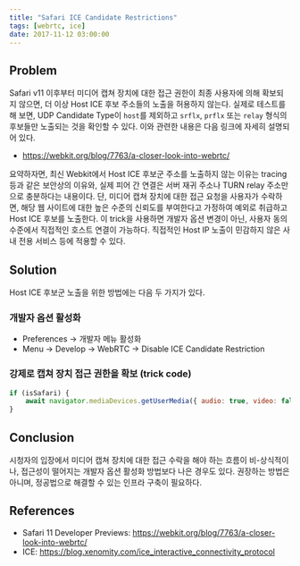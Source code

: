```yaml
---
title: "Safari ICE Candidate Restrictions"
tags: [webrtc, ice]
date: 2017-11-12 03:00:00
---
```


## Problem
Safari v11 이후부터 미디어 캡쳐 장치에 대한 접근 권한이 최종 사용자에 의해 확보되지 않으면, 더 이상 Host ICE 후보 주소들의 노출을 허용하지 않는다. 실제로 테스트를 해 보면, UDP Candidate Type이 `host`를 제외하고 `srflx`, `prflx` 또는 `relay` 형식의 후보들만 노출되는 것을 확인할 수 있다. 이와 관련한 내용은 다음 링크에 자세히 설명되어 있다.
- https://webkit.org/blog/7763/a-closer-look-into-webrtc/

요약하자면, 최신 Webkit에서 Host ICE 후보군 주소를 노출하지 않는 이유는 tracing 등과 같은 보안상의 이유와, 실제 피어 간 연결은 서버 재귀 주소나 TURN relay 주소만으로 충분하다는 내용이다. 단, 미디어 캡쳐 장치에 대한 접근 요청을 사용자가 수락하면, 해당 웹 사이트에 대한 높은 수준의 신뢰도를 부여한다고 가정하여 예외로 취급하고 Host ICE 후보를 노출한다. 이 trick을 사용하면 개발자 옵션 변경이 아닌, 사용자 동의 수준에서 직접적인 호스트 연결이 가능하다. 직접적인 Host IP 노출이 민감하지 않은 사내 전용 서비스 등에 적용할 수 있다.


## Solution
Host ICE 후보군 노출을 위한 방법에는 다음 두 가지가 있다.

### 개발자 옵션 활성화
- Preferences -> 개발자 메뉴 활성화
- Menu -> Develop -> WebRTC -> Disable ICE Candidate Restriction

### 강제로 캡쳐 장치 접근 권한을 확보 (trick code)
```javascript
if (isSafari) {
    await navigator.mediaDevices.getUserMedia({ audio: true, video: false });
}
```

## Conclusion
시청자의 입장에서 미디어 캡쳐 장치에 대한 접근 수락을 해야 하는 흐름이 비-상식적이나, 접근성이 떨어지는 개발자 옵션 활성화 방법보다 나은 경우도 있다. 권장하는 방법은 아니며, 정공법으로 해결할 수 있는 인프라 구축이 필요하다.


## References
- Safari 11 Developer Previews: https://webkit.org/blog/7763/a-closer-look-into-webrtc/
- ICE: https://blog.xenomity.com/ice_interactive_connectivity_protocol
